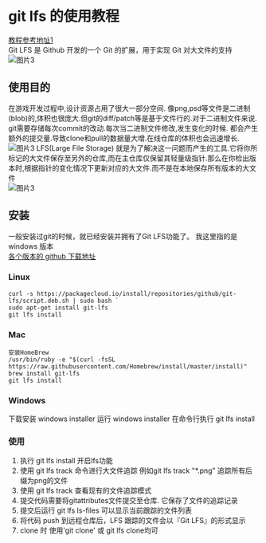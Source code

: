 # git lfs 的使用教程
[教程参考地址1](https://www.jianshu.com/p/493b81544f80)  
Git LFS 是 Github 开发的一个 Git 的扩展，用于实现 Git 对大文件的支持  
![图片3](图片/微信截图_20191118091119.png)
## 使用目的
在游戏开发过程中,设计资源占用了很大一部分空间. 像png,psd等文件是二进制(blob)的,体积也很庞大.但git的diff/patch等是基于文件行的.对于二进制文件来说. git需要存储每次commit的改动.每次当二进制文件修改,发生变化的时候. 都会产生额外的提交量.导致clone和pull的数据量大增.在线仓库的体积也会迅速增长. 
![图片3](图片/微信截图_20191118091300.png)
LFS(Large File Storage) 就是为了解决这一问题而产生的工具.它将你所标记的大文件保存至另外的仓库,而在主仓库仅保留其轻量级指针.那么在你检出版本时,根据指针的变化情况下更新对应的大文件.而不是在本地保存所有版本的大文件  
![图片3](图片/微信截图_20191118094249.png)
## 安装
一般安装过git的时候，就已经安装并拥有了Git LFS功能了。 我这里指的是 windows 版本   
[各个版本的 github 下载地址](https://github.com/git-lfs/git-lfs/releases)
### Linux
```
curl -s https://packagecloud.io/install/repositories/github/git-lfs/script.deb.sh | sudo bash `
sudo apt-get install git-lfs
git lfs install
```
### Mac
```
安装HomeBrew 
/usr/bin/ruby -e "$(curl -fsSL https://raw.githubusercontent.com/Homebrew/install/master/install)"
brew install git-lfs
git lfs install
```
### Windows
下载安装 windows installer
运行 windows installer
在命令行执行 git lfs install
### 使用
1. 执行 git lfs install 开启lfs功能
1. 使用 git lfs track 命令进行大文件追踪 例如git lfs track "*.png" 追踪所有后缀为png的文件
1. 使用 git lfs track 查看现有的文件追踪模式
1. 提交代码需要将gitattributes文件提交至仓库. 它保存了文件的追踪记录
1. 提交后运行 git lfs ls-files 可以显示当前跟踪的文件列表
1. 将代码 push 到远程仓库后，LFS 跟踪的文件会以『Git LFS』的形式显示
1. clone 时 使用'git clone' 或 git lfs clone均可
